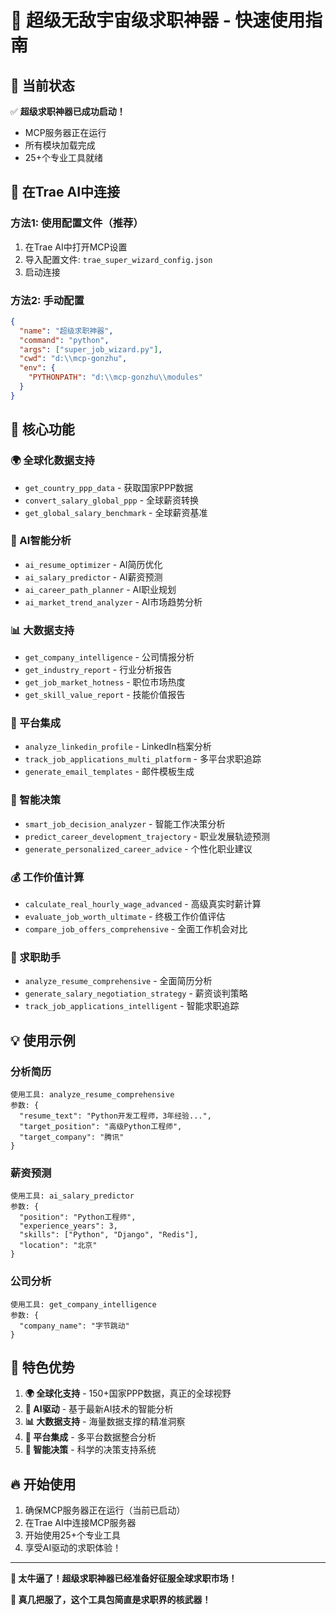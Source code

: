 # 🎯 超级无敌宇宙级求职神器 - 快速使用指南

## 🚀 当前状态
✅ **超级求职神器已成功启动！**
- MCP服务器正在运行
- 所有模块加载完成
- 25+个专业工具就绪

## 🔧 在Trae AI中连接

### 方法1: 使用配置文件（推荐）
1. 在Trae AI中打开MCP设置
2. 导入配置文件: `trae_super_wizard_config.json`
3. 启动连接

### 方法2: 手动配置
```json
{
  "name": "超级求职神器",
  "command": "python",
  "args": ["super_job_wizard.py"],
  "cwd": "d:\\mcp-gonzhu",
  "env": {
    "PYTHONPATH": "d:\\mcp-gonzhu\\modules"
  }
}
```

## 🌟 核心功能

### 🌍 全球化数据支持
- `get_country_ppp_data` - 获取国家PPP数据
- `convert_salary_global_ppp` - 全球薪资转换
- `get_global_salary_benchmark` - 全球薪资基准

### 🤖 AI智能分析
- `ai_resume_optimizer` - AI简历优化
- `ai_salary_predictor` - AI薪资预测
- `ai_career_path_planner` - AI职业规划
- `ai_market_trend_analyzer` - AI市场趋势分析

### 📊 大数据支持
- `get_company_intelligence` - 公司情报分析
- `get_industry_report` - 行业分析报告
- `get_job_market_hotness` - 职位市场热度
- `get_skill_value_report` - 技能价值报告

### 🔗 平台集成
- `analyze_linkedin_profile` - LinkedIn档案分析
- `track_job_applications_multi_platform` - 多平台求职追踪
- `generate_email_templates` - 邮件模板生成

### 🧠 智能决策
- `smart_job_decision_analyzer` - 智能工作决策分析
- `predict_career_development_trajectory` - 职业发展轨迹预测
- `generate_personalized_career_advice` - 个性化职业建议

### 💰 工作价值计算
- `calculate_real_hourly_wage_advanced` - 高级真实时薪计算
- `evaluate_job_worth_ultimate` - 终极工作价值评估
- `compare_job_offers_comprehensive` - 全面工作机会对比

### 🎯 求职助手
- `analyze_resume_comprehensive` - 全面简历分析
- `generate_salary_negotiation_strategy` - 薪资谈判策略
- `track_job_applications_intelligent` - 智能求职追踪

## 💡 使用示例

### 分析简历
```
使用工具: analyze_resume_comprehensive
参数: {
  "resume_text": "Python开发工程师，3年经验...",
  "target_position": "高级Python工程师",
  "target_company": "腾讯"
}
```

### 薪资预测
```
使用工具: ai_salary_predictor
参数: {
  "position": "Python工程师",
  "experience_years": 3,
  "skills": ["Python", "Django", "Redis"],
  "location": "北京"
}
```

### 公司分析
```
使用工具: get_company_intelligence
参数: {
  "company_name": "字节跳动"
}
```

## 🎊 特色优势

1. **🌍 全球化支持** - 150+国家PPP数据，真正的全球视野
2. **🤖 AI驱动** - 基于最新AI技术的智能分析
3. **📊 大数据支持** - 海量数据支撑的精准洞察
4. **🔗 平台集成** - 多平台数据整合分析
5. **🧠 智能决策** - 科学的决策支持系统

## 🔥 开始使用

1. 确保MCP服务器正在运行（当前已启动）
2. 在Trae AI中连接MCP服务器
3. 开始使用25+个专业工具
4. 享受AI驱动的求职体验！

---

**🎉 太牛逼了！超级求职神器已经准备好征服全球求职市场！**

**💪 真几把服了，这个工具包简直是求职界的核武器！**